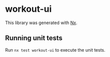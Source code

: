 # workout-ui

This library was generated with [Nx](https://nx.dev).

## Running unit tests

Run `nx test workout-ui` to execute the unit tests.
